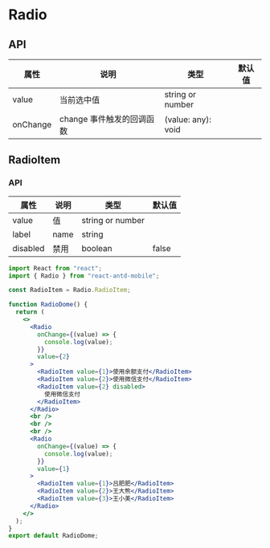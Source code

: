 # Radio

## API

| 属性     | 说明                      | 类型               | 默认值 |
| -------- | ------------------------- | ------------------ | ------ |
| value    | 当前选中值                | string or number   |        |
| onChange | change 事件触发的回调函数 | (value: any): void |        |

## RadioItem

### API

| 属性     | 说明 | 类型             | 默认值 |
| -------- | ---- | ---------------- | ------ |
| value    | 值   | string or number |        |
| label    | name | string           |        |
| disabled | 禁用 | boolean          | false  |

```jsx
import React from "react";
import { Radio } from "react-antd-mobile";

const RadioItem = Radio.RadioItem;

function RadioDome() {
  return (
    <>
      <Radio
        onChange={(value) => {
          console.log(value);
        }}
        value={2}
      >
        <RadioItem value={1}>使用余额支付</RadioItem>
        <RadioItem value={2}>使用微信支付</RadioItem>
        <RadioItem value={2} disabled>
          使用微信支付
        </RadioItem>
      </Radio>
      <br />
      <br />
      <br />
      <Radio
        onChange={(value) => {
          console.log(value);
        }}
        value={1}
      >
        <RadioItem value={1}>吕肥肥</RadioItem>
        <RadioItem value={2}>王大熊</RadioItem>
        <RadioItem value={3}>王小美</RadioItem>
      </Radio>
    </>
  );
}
export default RadioDome;
```
